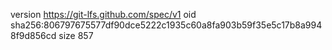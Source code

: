 version https://git-lfs.github.com/spec/v1
oid sha256:806797675577df90dce5222c1935c60a8fa903b59f35e5c17b8a9948f9d856cd
size 857
